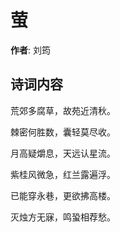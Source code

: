# 萤

**作者**: 刘筠

## 诗词内容

荒郊多腐草，故苑近清秋。

棘密何胜数，囊轻莫尽收。

月高疑爝息，天远认星流。

紫桂风微急，红兰露遍浮。

已能穿永巷，更欲拂高楼。

灭烛方无寐，鸣蛩相荐愁。

